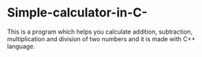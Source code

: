 # Simple-calculator-in-C-
This is a program which helps you calculate addition, subtraction, multiplication and division of two numbers and it is made with C++ language. 
